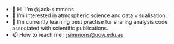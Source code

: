 - 👋 Hi, I’m @jack-simmons
- 👀 I’m interested in atmospheric science and data visualisation. 
- 🌱 I’m currently learning best practise for sharing analysis code associated with scientific publications. 
- 📫 How to reach me : jsimmons@uow.edu.au

<!---
jack-simmons/jack-simmons is a ✨ special ✨ repository because its `README.md` (this file) appears on your GitHub profile.
You can click the Preview link to take a look at your changes.
--->
